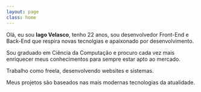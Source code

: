 ```yaml
---
layout: page
class: home
---
```

Olá, eu sou **Iago Velasco**, tenho 22 anos, sou desenvolvedor Front-End e Back-End que respira novas tecnolgias e apaixonado por desenvolvimento.

Sou graduado em Ciência da Computação e procuro cada vez mais enriquecer meus conhecimentos para sempre estar apto ao mercado.

Trabalho como freela, desenvolvendo websites e sistemas.

Meus projetos são baseados nas mais modernas tecnologias da atualidade.
